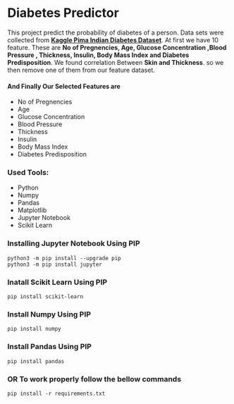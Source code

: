 # Diabetes Predictor

This project predict the probability of diabetes of a person. Data sets were collected from
 [**Kaggle Pima Indian Diabetes Dataset**](https://www.kaggle.com/uciml/pima-indians-diabetes-database). 
 At first we have 10 feature. These are **No of Pregnencies, Age, Glucose Concentration ,Blood Pressure ,
Thickness, Insulin, Body Mass Index and Diabetes Predisposition**.
We found correlation Between **Skin and Thickness**. so we then remove one of them from our feature dataset. 
#### And Finally Our Selected Features are
- No of Pregnencies
- Age
- Glucose Concentration
- Blood Pressure
- Thickness
- Insulin
- Body Mass Index
- Diabetes Predisposition

### Used Tools:
* Python 
* Numpy
* Pandas
* Matplotlib
* Jupyter Notebook
* Scikit Learn

### Installing Jupyter Notebook Using PIP
~~~~
python3 -m pip install --upgrade pip
python3 -m pip install jupyter
~~~~
### Inatall Scikit Learn Using PIP
~~~~
pip install scikit-learn
~~~~
### Install Numpy Using PIP
~~~~
pip install numpy
~~~~
### Install Pandas Using PIP
~~~~
pip install pandas
~~~~
### OR To work properly follow the bellow commands
~~~~
pip install -r requirements.txt
~~~~